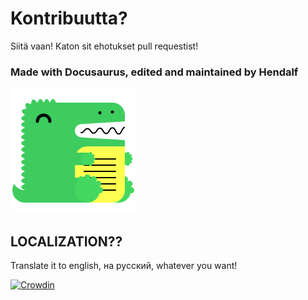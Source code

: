 # Kontribuutta?
Siitä vaan! Katon sit ehotukset pull requestist!

### Made with Docusaurus, edited and maintained by Hendalf

![Docusaurus](static/img/docusaurus.png)

## LOCALIZATION??

Translate it to english, на русский, whatever you want!

[![Crowdin](https://badges.crowdin.net/omnia-docs/localized.svg)](https://crowdin.com/project/omnia-docs)

